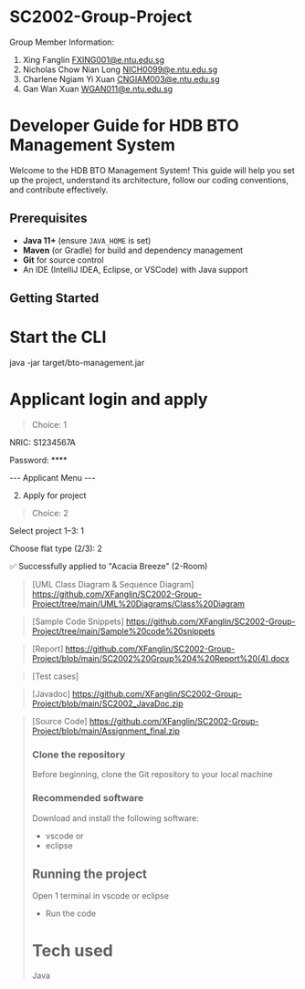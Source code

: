 # SC2002-Group-Project

Group Member Information:
1. Xing Fanglin FXING001@e.ntu.edu.sg
2. Nicholas Chow Nian Long NICH0099@e.ntu.edu.sg
3. Charlene Ngiam Yi Xuan CNGIAM003@e.ntu.edu.sg
4. Gan Wan Xuan WGAN011@e.ntu.edu.sg

# Developer Guide for HDB BTO Management System

Welcome to the HDB BTO Management System! This guide will help you set up the project, understand its architecture, follow our coding conventions, and contribute effectively.

## Prerequisites
- **Java 11+** (ensure `JAVA_HOME` is set)  
- **Maven** (or Gradle) for build and dependency management  
- **Git** for source control  
- An IDE (IntelliJ IDEA, Eclipse, or VSCode) with Java support  

## Getting Started
# Start the CLI
java -jar target/bto-management.jar

# Applicant login and apply
> Choice: 1

NRIC: S1234567A

Password: ****

--- Applicant Menu ---

2) Apply for project

>  Choice: 2

Select project 1–3: 1

Choose flat type (2/3): 2

✅ Successfully applied to "Acacia Breeze" (2-Room)
>
> [UML Class Diagram & Sequence Diagram] https://github.com/XFanglin/SC2002-Group-Project/tree/main/UML%20Diagrams/Class%20Diagram

> [Sample Code Snippets] https://github.com/XFanglin/SC2002-Group-Project/tree/main/Sample%20code%20snippets

> [Report] https://github.com/XFanglin/SC2002-Group-Project/blob/main/SC2002%20Group%204%20Report%20(4).docx

> [Test cases] 

> [Javadoc] https://github.com/XFanglin/SC2002-Group-Project/blob/main/SC2002_JavaDoc.zip

> [Source Code] https://github.com/XFanglin/SC2002-Group-Project/blob/main/Assignment_final.zip
>
> ### Clone the repository
> Before beginning, clone the Git repository to your local machine
>
> ### Recommended software
> Download and install the following software:
> - vscode or
> - eclipse
>
> ## Running the project
> Open 1 terminal in vscode or eclipse
> - Run the code
>
> # Tech used
> Java
>
> 
